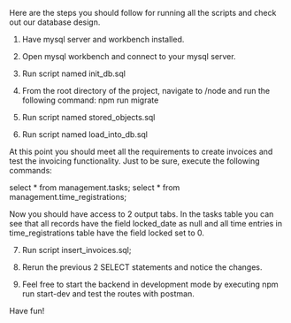 Here are the steps you should follow for running all the scripts and check out our database design.

1. Have mysql server and workbench installed.

2. Open mysql workbench and connect to your mysql server.

3. Run script named init_db.sql

4. From the root directory of the project, navigate to /node and run the following command: npm run migrate

5. Run script named stored_objects.sql

6. Run script named load_into_db.sql

At this point you should meet all the requirements to create invoices and test the invoicing functionality.
Just to be sure, execute the following commands:

select * from management.tasks;
select * from management.time_registrations;

Now you should have access to 2 output tabs. In the tasks table you can see that all records have the field locked_date as null and all time entries in time_registrations table have the field locked set to 0.

7. Run script insert_invoices.sql;

8. Rerun the previous 2 SELECT statements and notice the changes.

9. Feel free to start the backend in development mode by executing npm run start-dev and test the routes with postman.

Have fun!
